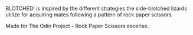 BLOTCHED! is inspired by the different strategies the side-blotched lizards utilize for acquiring mates following a pattern of rock paper scissors.

Made for The Odin Project - Rock Paper Scissors excerise.
